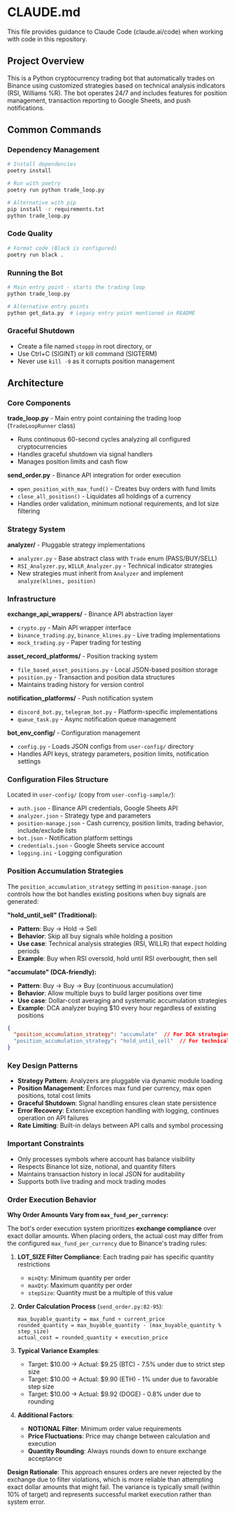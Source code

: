 # CLAUDE.md

This file provides guidance to Claude Code (claude.ai/code) when working with code in this repository.

## Project Overview

This is a Python cryptocurrency trading bot that automatically trades on Binance using customized strategies based on technical analysis indicators (RSI, Williams %R). The bot operates 24/7 and includes features for position management, transaction reporting to Google Sheets, and push notifications.

## Common Commands

### Dependency Management
```bash
# Install dependencies
poetry install

# Run with poetry
poetry run python trade_loop.py

# Alternative with pip
pip install -r requirements.txt
python trade_loop.py
```

### Code Quality
```bash
# Format code (Black is configured)
poetry run black .
```

### Running the Bot
```bash
# Main entry point - starts the trading loop
python trade_loop.py

# Alternative entry points
python get_data.py  # Legacy entry point mentioned in README
```

### Graceful Shutdown
- Create a file named `stoppp` in root directory, or
- Use Ctrl+C (SIGINT) or kill command (SIGTERM)
- Never use `kill -9` as it corrupts position management

## Architecture

### Core Components

**trade_loop.py** - Main entry point containing the trading loop (`TradeLoopRunner` class)
- Runs continuous 60-second cycles analyzing all configured cryptocurrencies
- Handles graceful shutdown via signal handlers
- Manages position limits and cash flow

**send_order.py** - Binance API integration for order execution
- `open_position_with_max_fund()` - Creates buy orders with fund limits
- `close_all_position()` - Liquidates all holdings of a currency
- Handles order validation, minimum notional requirements, and lot size filtering

### Strategy System

**analyzer/** - Pluggable strategy implementations
- `analyzer.py` - Base abstract class with `Trade` enum (PASS/BUY/SELL)
- `RSI_Analyzer.py`, `WILLR_Analyzer.py` - Technical indicator strategies
- New strategies must inherit from `Analyzer` and implement `analyze(klines, position)`

### Infrastructure

**exchange_api_wrappers/** - Binance API abstraction layer
- `crypto.py` - Main API wrapper interface
- `binance_trading.py`, `binance_klines.py` - Live trading implementations
- `mock_trading.py` - Paper trading for testing

**asset_record_platforms/** - Position tracking system
- `file_based_asset_positions.py` - Local JSON-based position storage
- `position.py` - Transaction and position data structures
- Maintains trading history for version control

**notification_platforms/** - Push notification system
- `discord_bot.py`, `telegram_bot.py` - Platform-specific implementations
- `queue_task.py` - Async notification queue management

**bot_env_config/** - Configuration management
- `config.py` - Loads JSON configs from `user-config/` directory
- Handles API keys, strategy parameters, position limits, notification settings

### Configuration Files Structure
Located in `user-config/` (copy from `user-config-sample/`):
- `auth.json` - Binance API credentials, Google Sheets API
- `analyzer.json` - Strategy type and parameters
- `position-manage.json` - Cash currency, position limits, trading behavior, include/exclude lists
- `bot.json` - Notification platform settings
- `credentials.json` - Google Sheets service account
- `logging.ini` - Logging configuration

### Position Accumulation Strategies

The `position_accumulation_strategy` setting in `position-manage.json` controls how the bot handles existing positions when buy signals are generated:

**"hold_until_sell" (Traditional):**
- **Pattern**: Buy → Hold → Sell
- **Behavior**: Skip all buy signals while holding a position
- **Use case**: Technical analysis strategies (RSI, WILLR) that expect holding periods
- **Example**: Buy when RSI oversold, hold until RSI overbought, then sell

**"accumulate" (DCA-friendly):**
- **Pattern**: Buy → Buy → Buy (continuous accumulation)
- **Behavior**: Allow multiple buys to build larger positions over time
- **Use case**: Dollar-cost averaging and systematic accumulation strategies
- **Example**: DCA analyzer buying $10 every hour regardless of existing positions

```json
{
  "position_accumulation_strategy": "accumulate"  // For DCA strategies
  "position_accumulation_strategy": "hold_until_sell"  // For technical analysis
}
```

### Key Design Patterns

- **Strategy Pattern**: Analyzers are pluggable via dynamic module loading
- **Position Management**: Enforces max fund per currency, max open positions, total cost limits
- **Graceful Shutdown**: Signal handling ensures clean state persistence
- **Error Recovery**: Extensive exception handling with logging, continues operation on API failures
- **Rate Limiting**: Built-in delays between API calls and symbol processing

### Important Constraints
- Only processes symbols where account has balance visibility
- Respects Binance lot size, notional, and quantity filters
- Maintains transaction history in local JSON for auditability
- Supports both live trading and mock trading modes

### Order Execution Behavior

**Why Order Amounts Vary from `max_fund_per_currency`:**

The bot's order execution system prioritizes **exchange compliance** over exact dollar amounts. When placing orders, the actual cost may differ from the configured `max_fund_per_currency` due to Binance's trading rules:

1. **LOT_SIZE Filter Compliance**: Each trading pair has specific quantity restrictions
   - `minQty`: Minimum quantity per order
   - `maxQty`: Maximum quantity per order  
   - `stepSize`: Quantity must be a multiple of this value

2. **Order Calculation Process** (`send_order.py:82-95`):
   ```
   max_buyable_quantity = max_fund ÷ current_price
   rounded_quantity = max_buyable_quantity - (max_buyable_quantity % step_size)
   actual_cost = rounded_quantity × execution_price
   ```

3. **Typical Variance Examples**:
   - Target: $10.00 → Actual: $9.25 (BTC) - 7.5% under due to strict step size
   - Target: $10.00 → Actual: $9.90 (ETH) - 1% under due to favorable step size
   - Target: $10.00 → Actual: $9.92 (DOGE) - 0.8% under due to rounding

4. **Additional Factors**:
   - **NOTIONAL Filter**: Minimum order value requirements
   - **Price Fluctuations**: Price may change between calculation and execution
   - **Quantity Rounding**: Always rounds down to ensure exchange acceptance

**Design Rationale**: This approach ensures orders are never rejected by the exchange due to filter violations, which is more reliable than attempting exact dollar amounts that might fail. The variance is typically small (within 10% of target) and represents successful market execution rather than system error.